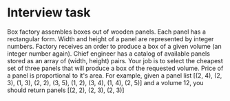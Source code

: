# Interview task
Box factory assembles boxes out of wooden panels.
 Each panel has a rectangular form. Width and height of a panel are represented by integer numbers. Factory receives an order to  produce a box of a given volume (an integer number again). Chief engineer has a catalog of available panels stored as an array of (width, height) pairs. Your job is to select the cheapest set of three panels that will produce a box of the requested volume. Price of a panel is proportional to it's area. 
For example, given a panel list [(2, 4), (2, 3), (1, 3), (2, 2), (3, 5), (1, 2), (3, 4), (1, 4), (2, 5)] and a volume 12, you should return panels [(2, 2), (2, 3), (2, 3)]